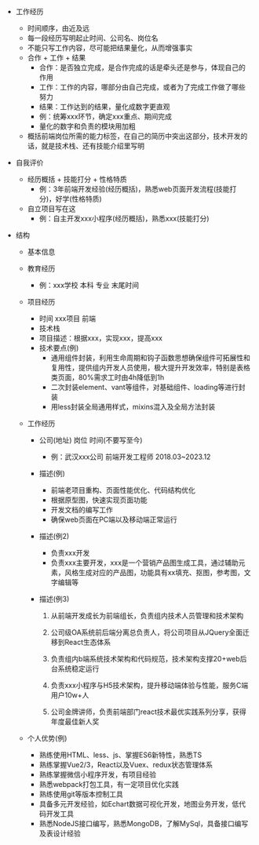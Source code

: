 - 工作经历
  - 时间顺序，由近及远
  - 每一段经历写明起止时间、公司名、岗位名
  - 不能只写工作内容，尽可能把结果量化，从而增强事实
  - 合作 + 工作 + 结果
    - 合作：是否独立完成，是合作完成的话是牵头还是参与，体现自己的作用
    - 工作：工作的内容，哪部分由自己完成，或者为了完成工作做了哪些努力
    - 结果：工作达到的结果，量化成数字更直观
    - 例：统筹xxx环节，确定xxx重点、期间完成
    - 量化的数字和负责的模块用加粗
  - 概括前端岗位所需的能力标签，在自己的简历中突出这部分，技术开发的话，就是技术栈、还有技能介绍里写明

- 自我评价
  - 经历概括 + 技能打分 + 性格特质
    - 例：3年前端开发经验(经历概括)，熟悉web页面开发流程(技能打分)，好学(性格特质)
  - 自立项目写在这
    - 例：自主开发xxx小程序(经历概括)，熟悉xxx(技能打分)
  
- 结构
  - 基本信息
  
  - 教育经历
  
    - 例：xxx学校	本科	专业	末尾时间
  
  - 项目经历
    - 时间	xxx项目	前端
    - 技术栈
    - 项目描述：根据xxx，实现xxx，提高xxx
    - 技术要点(例)
      - 通用组件封装，利用生命周期和钩子函数思想确保组件可拓展性和复用性，提供组内开发人员使用，极大提升开发效率，特别是表格类页面，80%需求工时由4h降低到1h
      - 二次封装element、vant等组件，对基础组件、loading等进行封装
      - 用less封装全局通用样式，mixins混入及全局方法封装
  
  - 工作经历
    - 公司(地址)	岗位	时间(不要写至今)
  
      - 例：武汉xxx公司	前端开发工程师	2018.03~2023.12
  
    - 描述(例)
      - 前端老项目重构、页面性能优化、代码结构优化
      - 根据原型图，快速实现页面功能
      - 开发文档的编写工作
      - 确保web页面在PC端以及移动端正常运行
  
    - 描述(例2)
  
      - 负责xxx开发
      - 负责xxx主要开发，xxx是一个营销产品图生成工具，通过辅助元素，风格生成对应的产品图，功能具有xx填充、抠图，参考图，文字编辑等
  
    - 描述(例3)
  
      1. 从前端开发成长为前端组长，负责组内技术人员管理和技术架构
  
      2. 公司级OA系统前后端分离总负责人，将公司项目从JQuery全面迁移到React生态体系
      3. 负责组内b端系统技术架构和代码规范，技术架构支撑20+web后台系统稳定运行
      4. 负责xxx小程序与H5技术架构，提升移动端体验与性能，服务C端用户10w+人
      5. 公司金牌讲师，负责前端部门react技术最优实践系列分享，获得年度最佳新人奖
  
  - 个人优势(例)
    - 熟练使用HTML、less、js、掌握ES6新特性，熟悉TS
    - 熟练掌握Vue2/3，React以及Vuex、redux状态管理体系
    - 熟练掌握微信小程序开发，有项目经验
    - 熟悉webpack打包工具，有一定项目优化实践
    - 熟练使用git等版本控制工具
    - 具备多元开发经验，如Echart数据可视化开发，地图业务开发，低代码开发工具
    - 熟悉NodeJS接口编写，熟悉MongoDB，了解MySql，具备接口编写及表设计经验